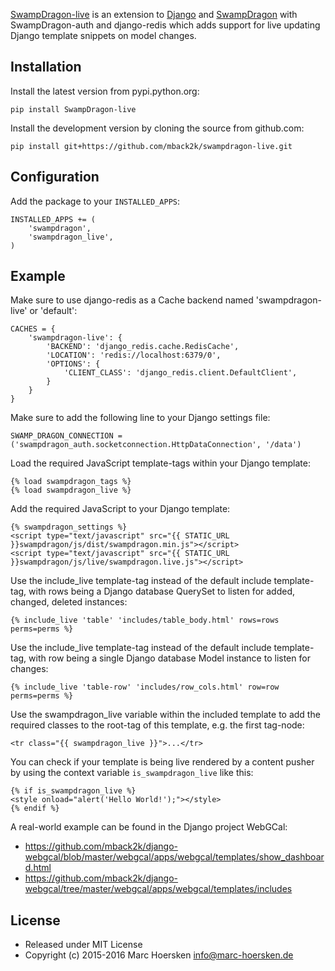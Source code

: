 [SwampDragon-live](https://github.com/mback2k/swampdragon-live) is an
extension to [Django](https://www.djangoproject.com/) and
[SwampDragon](http://swampdragon.net/) with SwampDragon-auth and django-redis
which adds support for live updating Django template snippets on model changes.

Installation
------------
Install the latest version from pypi.python.org:

    pip install SwampDragon-live

Install the development version by cloning the source from github.com:

    pip install git+https://github.com/mback2k/swampdragon-live.git

Configuration
-------------
Add the package to your `INSTALLED_APPS`:

    INSTALLED_APPS += (
        'swampdragon',
        'swampdragon_live',
    )

Example
-------
Make sure to use django-redis as a Cache backend named 'swampdragon-live' or 'default':

    CACHES = {
        'swampdragon-live': {
            'BACKEND': 'django_redis.cache.RedisCache',
            'LOCATION': 'redis://localhost:6379/0',
            'OPTIONS': {
                'CLIENT_CLASS': 'django_redis.client.DefaultClient',
            }
        }
    }

Make sure to add the following line to your Django settings file:

    SWAMP_DRAGON_CONNECTION = ('swampdragon_auth.socketconnection.HttpDataConnection', '/data')

Load the required JavaScript template-tags within your Django template:

    {% load swampdragon_tags %}
    {% load swampdragon_live %}

Add the required JavaScript to your Django template:

    {% swampdragon_settings %}
    <script type="text/javascript" src="{{ STATIC_URL }}swampdragon/js/dist/swampdragon.min.js"></script>
    <script type="text/javascript" src="{{ STATIC_URL }}swampdragon/js/live/swampdragon.live.js"></script>

Use the include_live template-tag instead of the default include template-tag,
with rows being a Django database QuerySet to listen for added, changed, deleted instances:

    {% include_live 'table' 'includes/table_body.html' rows=rows perms=perms %}

Use the include_live template-tag instead of the default include template-tag,
with row being a single Django database Model instance to listen for changes:

    {% include_live 'table-row' 'includes/row_cols.html' row=row perms=perms %}

Use the swampdragon_live variable within the included template to add the
required classes to the root-tag of this template, e.g. the first tag-node:

    <tr class="{{ swampdragon_live }}">...</tr>

You can check if your template is being live rendered by a content pusher by
using the context variable `is_swampdragon_live` like this:

    {% if is_swampdragon_live %}
    <style onload="alert('Hello World!');"></style>
    {% endif %}

A real-world example can be found in the Django project WebGCal:
* https://github.com/mback2k/django-webgcal/blob/master/webgcal/apps/webgcal/templates/show_dashboard.html
* https://github.com/mback2k/django-webgcal/tree/master/webgcal/apps/webgcal/templates/includes

License
-------
* Released under MIT License
* Copyright (c) 2015-2016 Marc Hoersken <info@marc-hoersken.de>
